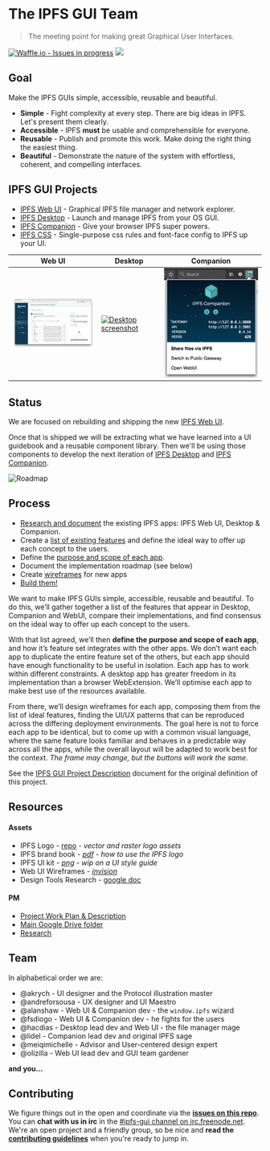 # The IPFS GUI Team

> The meeting point for making great Graphical User Interfaces.

[![Waffle.io - Issues in progress](https://badge.waffle.io/ipfs/ipfs-gui.png?label=in%20progress&title=In%20Progress)](http://waffle.io/ipfs/ipfs-gui) <a href="https://www.irccloud.com/invite?channel=%23ipfs-gui&amp;hostname=irc.freenode.net&amp;port=6697&amp;ssl=1" target="_blank"><img src="https://img.shields.io/badge/IRC-%23ipfs--gui-1e72ff.svg?style=flat"  height="20"></a>

## Goal

Make the IPFS GUIs simple, accessible, reusable and beautiful.

- **Simple** - Fight complexity at every step. There are big ideas in IPFS. Let's present them clearly.
- **Accessible** - IPFS **must** be usable and comprehensible for everyone.
- **Reusable** - Publish and promote this work. Make doing the right thing the easiest thing.
- **Beautiful** - Demonstrate the nature of the system with effortless, coherent, and compelling interfaces.

## IPFS GUI Projects

- [IPFS Web UI] - Graphical IPFS file manager and network explorer.
- [IPFS Desktop] -  Launch and manage IPFS from your OS GUI.
- [IPFS Companion] - Give your browser IPFS super powers.
- [IPFS CSS] - Single-purpose css rules and font-face config to IPFS up your UI.

| Web UI        | Desktop        | Companion         |
|---------------|----------------|-------------------|
| [<img title="Web UI screenshot" src="img/ipfs-desktop-v2-alpha.png" width="296px" />][IPFS Web UI] | [<img title="Desktop screenshot" src="research/img/001-node-info-desktop.png" width="296px" />][IPFS Desktop] | [<img title="Companion screenshot" src="img/ipfs-companion-v2.4.0.png" width="296px" />][IPFS Companion]

## Status

We are focused on rebuilding and shipping the new [IPFS Web UI].

Once that is shipped we will be extracting what we have learned into a UI guidebook and a reusable component library. Then we'll be using those components to develop the next iteration of [IPFS Desktop] and [IPFS Companion].

![Roadmap](./ROADMAP.png)

## Process

- [Research and document](research/README.md) the existing IPFS apps: IPFS Web UI, Desktop & Companion.
- Create a [list of existing features](https://github.com/ipfs-shipyard/pm-ipfs-gui/issues?q=is%3Aissue+is%3Aopen+label%3A%22existing+feature%22) and define the ideal way to offer up each concept to the users.
- Define the [purpose and scope of each app](https://github.com/ipfs-shipyard/pm-ipfs-gui/issues/41).
- Document the implementation roadmap (see below)
- Create [wireframes](https://projects.invisionapp.com/d/main#/projects/prototypes/13924274) for new apps
- [Build them!](https://github.com/ipfs-shipyard/ipfs-webui/tree/revamp)

We want to make IPFS GUIs simple, accessible, reusable and beautiful. To do this, we’ll gather together a list of the features that appear in Desktop, Companion and WebUI, compare their implementations, and find consensus on the ideal way to offer up each concept to the users.

With that list agreed, we’ll then **define the purpose and scope of each app**, and how it’s feature set integrates with the other apps. We don’t want each app to duplicate the entire feature set of the others, but each app should have enough functionality to be useful in isolation. Each app has to work within different constraints. A desktop app has greater freedom in its implementation than a browser WebExtension. We’ll optimise each app to make best use of the resources available.

From there, we’ll design wireframes for each app, composing them from the list of ideal features, finding the UI/UX patterns that can be reproduced across the differing deployment environments. The goal here is not to force each app to be identical, but to come up with a common visual language, where the same feature looks familiar and behaves in a predictable way across all the apps, while the overall layout will be adapted to work best for the context. _The frame may change, but the buttons will work the same._

See the [IPFS GUI Project Description](https://docs.google.com/document/d/1HzwTYo4BDDH4WIh0EULh0U9_WnT84FacDUdVtTExluQ/edit?usp=sharing) document for the original definition of this project.

## Resources

#### Assets
  - IPFS Logo - [repo](https://github.com/ipfs/logo) - _vector and raster logo assets_
  - IPFS brand book - [_pdf_](https://github.com/ipfs-shipyard/ipfs-ui-style-guide/files/1629262/IPFS_brandbook.pdf) - _how to use the IPFS logo_
  - IPFS UI kit - [_png_](img/ipfs-ui-kit.png) - _wip on a UI style guide_
  - Web UI Wireframes - [_invision_](https://app.zeplin.io/project/5a32d45d1a17248135241058)
  - Design Tools Research - [google doc](https://docs.google.com/document/d/1qJyfwgcMg8l3Tk3aYxF38iyYRhkEf3nlLNqOw4ZiW_8/edit)

#### PM

  - [Project Work Plan & Description](https://docs.google.com/document/d/1HzwTYo4BDDH4WIh0EULh0U9_WnT84FacDUdVtTExluQ/edit#heading=h.a415cvyt09h4)
  - [Main Google Drive folder](https://drive.google.com/drive/u/1/folders/1xu_lv1jsatKnwyFcjd_fDsg3rCi9550u)
  - [Research](research)

## Team

In alphabetical order we are:

- @akrych - UI designer and the Protocol illustration master
- @andreforsousa - UX designer and UI Maestro
- @alanshaw - Web UI & Companion dev - the `window.ipfs` wizard
- @fsdiogo - Web UI & Companion dev - he fights for the users
- @hacdias - Desktop lead dev and Web UI - the file manager mage
- @lidel - Companion lead dev and original IPFS sage
- @meiqimichelle - Advisor and User-centered design expert
- @olizilla - Web UI lead dev and GUI team gardener

**and you...**

## Contributing

We figure things out in the open and coordinate via the [**issues on this repo**](https://github.com/ipfs/ipfs-gui/issues). You can **chat with us in irc** in the <a href="https://www.irccloud.com/invite?channel=%23ipfs-gui&amp;hostname=irc.freenode.net&amp;port=6697&amp;ssl=1"> #ipfs-gui channel on irc.freenode.net</a>. We're an open project and a friendly group, so be nice and **read the [contributing guidelines](https://github.com/ipfs/community/blob/master/CONTRIBUTING_JS.md)** when you're ready to jump in.


[IPFS Web UI]: https://github.com/ipfs-shipyard/ipfs-webui "Graphical IPFS file manager and network explorer"
[IPFS Desktop]: https://github.com/ipfs-shipyard/ipfs-desktop "Launch and manage IPFS from your OS GUI"
[IPFS Companion]: https://github.com/ipfs/ipfs-companion "Integrate IPFS with your browser"
[IPFS CSS]: https://github.com/ipfs-shipyard/ipfs-css "The single-purpose css class names and font-face config to IPFS up your UI."

